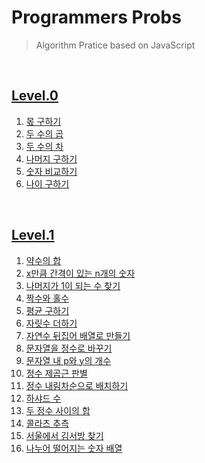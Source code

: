 # Programmers Probs

> Algorithm Pratice based on JavaScript

<br/>

## [Level.0](/Programmers/Level.0/)

1. [몫 구하기](/Programmers/Level.0/1_몫_구하기.js)
2. [두 수의 곱](/Programmers/Level.0/2_두_수의_곱.js)
3. [두 수의 차](/Programmers/Level.0/3_두_수의_차.js)
4. [나머지 구하기](/Programmers/Level.0/4_나머지_구하기.js)
5. [숫자 비교하기](/Programmers/Level.0/5_숫자_비교하기.js)
6. [나이 구하기](/Programmers/Level.0/6_나이_구하기.js)

<br/>

## [Level.1](/Programmers/Level.1/)

1. [약수의 합](/Programmers/Level.1/1_약수의_합.js)
2. [x만큼 간격이 있는 n개의 숫자](/Programmers/Level.1/2_x만큼_간격있는_n개숫자.js)
3. [나머지가 1이 되는 수 찾기](/Programmers/Level.1/3_나머지가_1이되는_수찾기.js)
4. [짝수와 홀수](/Programmers/Level.1/4_짝수와_홀수.js)
5. [평균 구하기](/Programmers/Level.1/5_평균_구하기.js)
6. [자릿수 더하기](/Programmers/Level.1/6_자릿수_더하기.js)
7. [자연수 뒤집어 배열로 만들기](/Programmers/Level.1/7_자연수_뒤집어_배열로_만들기.js)
8. [문자열을 정수로 바꾸기](/Programmers/Level.1/8_문자열을_정수로_바꾸기.js)
9. [문자열 내 p와 y의 개수](/Programmers/Level.1/9_문자열_내_p와_y의_개수.js)
10. [정수 제곱근 판별](/Programmers/Level.1/10_정수_제곱근_판별.js)
11. [정수 내림차순으로 배치하기](/Programmers/Level.1/11_정수_내림차순으로_배치하기.js)
12. [하샤드 수](/Programmers/Level.1/12_하샤드_수.js)
13. [두 정수 사이의 합](/Programmers/Level.1/13_두_정수_사이의_합.js)
14. [콜라츠 추측](/Programmers/Level.1/14_콜라츠_추측.js)
15. [서울에서 김서방 찾기](/Programmers/Level.1/15_서울에서_김서방_찾기.js)
16. [나누어 떨어지는 숫자 배열](/Programmers/Level.1/16_나누어_떨어지는_숫자_배열.js)
